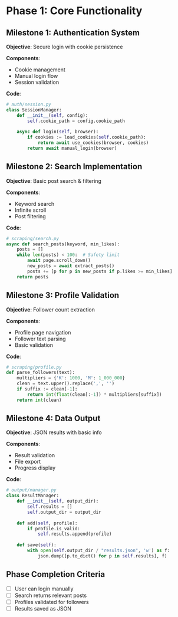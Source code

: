 # Phase 1: Core Functionality

## Milestone 1: Authentication System
**Objective**: Secure login with cookie persistence

**Components**:
- Cookie management
- Manual login flow
- Session validation

**Code**:
```python
# auth/session.py
class SessionManager:
    def __init__(self, config):
        self.cookie_path = config.cookie_path
        
    async def login(self, browser):
        if cookies := load_cookies(self.cookie_path):
            return await use_cookies(browser, cookies)
        return await manual_login(browser)
```

## Milestone 2: Search Implementation
**Objective**: Basic post search & filtering

**Components**:
- Keyword search
- Infinite scroll
- Post filtering

**Code**:
```python
# scraping/search.py
async def search_posts(keyword, min_likes):
    posts = []
    while len(posts) < 100:  # Safety limit
        await page.scroll_down()
        new_posts = await extract_posts()
        posts += [p for p in new_posts if p.likes >= min_likes]
    return posts
```

## Milestone 3: Profile Validation
**Objective**: Follower count extraction

**Components**:
- Profile page navigation
- Follower text parsing
- Basic validation

**Code**:
```python
# scraping/profile.py
def parse_followers(text):
    multipliers = {'K': 1000, 'M': 1_000_000}
    clean = text.upper().replace(',', '')
    if suffix := clean[-1]:
        return int(float(clean[:-1]) * multipliers[suffix])
    return int(clean)
```

## Milestone 4: Data Output
**Objective**: JSON results with basic info

**Components**:
- Result validation
- File export
- Progress display

**Code**:
```python
# output/manager.py
class ResultManager:
    def __init__(self, output_dir):
        self.results = []
        self.output_dir = output_dir
        
    def add(self, profile):
        if profile.is_valid:
            self.results.append(profile)
            
    def save(self):
        with open(self.output_dir / "results.json", 'w') as f:
            json.dump([p.to_dict() for p in self.results], f)
```

## Phase Completion Criteria
- [ ] User can login manually
- [ ] Search returns relevant posts
- [ ] Profiles validated for followers
- [ ] Results saved as JSON